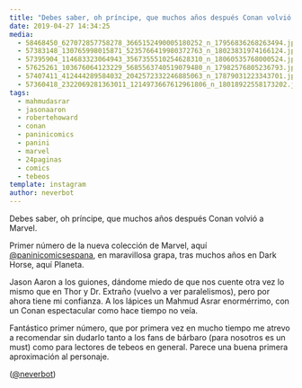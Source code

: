 ```yaml
---
title: "Debes saber, oh príncipe, que muchos años después Conan volvió a Marvel"
date: 2019-04-27 14:34:25
media: 
  - 58468450_627072857758278_3665152490005180252_n_17956836268263494.jpg
  - 57383148_130765998015871_5235766419980372763_n_18023831974166124.jpg
  - 57395904_114683323064943_3567355510254628310_n_18060535768000524.jpg
  - 57625261_103676064123229_5685563740519079480_n_17982576805236793.jpg
  - 57407411_412444289584032_2042572332246885063_n_17879031223343701.jpg
  - 57360418_2322069281363011_1214973667612961806_n_18018922558173202.jpg
tags: 
  - mahmudasrar
  - jasonaaron
  - robertehoward
  - conan
  - paninicomics
  - panini
  - marvel
  - 24paginas
  - comics
  - tebeos
template: instagram
author: neverbot
---
```


Debes saber, oh príncipe, que muchos años después Conan volvió a Marvel.


Primer número de la nueva colección de Marvel, aquí [@paninicomicsespana](https://instagram.com/paninicomicsespana), en maravillosa grapa, tras muchos años en Dark Horse, aquí Planeta.


Jason Aaron a los guiones, dándome miedo de que nos cuente otra vez lo mismo que en Thor y Dr. Extraño (vuelvo a ver paralelismos), pero por ahora tiene mi confianza. A los lápices un Mahmud Asrar enormérrimo, con un Conan espectacular como hace tiempo no veía.


Fantástico primer número, que por primera vez en mucho tiempo me atrevo a recomendar sin dudarlo tanto a los fans de bárbaro (para nosotros es un must) como para lectores de tebeos en general. Parece una buena primera aproximación al personaje.


([@neverbot](https://instagram.com/neverbot))

